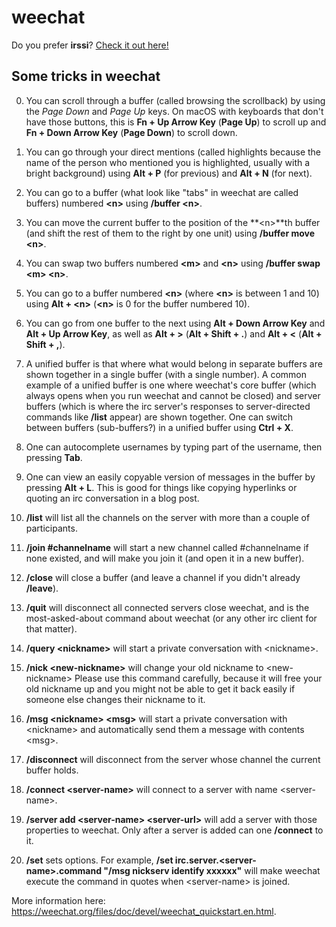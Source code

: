 weechat
=======

Do you prefer **irssi**? [Check it out here!](irssi.html)

## Some tricks in weechat

0. You can scroll through a buffer (called browsing the scrollback) by using the *Page Down* and *Page Up* keys. On macOS with keyboards that don't have those buttons, this is **Fn + Up Arrow Key** (**Page Up**) to scroll up and **Fn + Down Arrow Key** (**Page Down**) to scroll down.

1. You can go through your direct mentions (called highlights because the name of the person who mentioned you is highlighted, usually with a bright background) using **Alt + P** (for previous) and **Alt + N** (for next).

2. You can go to a buffer (what look like "tabs" in weechat are called buffers) numbered **&lt;n&gt;** using **/buffer &lt;n&gt;**.

25. You can move the current buffer to the position of the **&lt;n&gt;**th buffer (and shift the rest of them to the right by one unit) using **/buffer move &lt;n&gt;**.

26. You can swap two buffers numbered **&lt;m&gt;** and **&lt;n&gt;** using **/buffer swap &lt;m&gt; &lt;n&gt;**.

3. You can go to a buffer numbered **&lt;n&gt;** (where **&lt;n&gt;** is between 1 and 10) using **Alt + &lt;n&gt;** (**&lt;n&gt;** is 0 for the buffer numbered 10).

4. You can go from one buffer to the next using **Alt + Down Arrow Key** and **Alt + Up Arrow Key**, as well as **Alt + &gt;** (**Alt + Shift + .**) and **Alt + &lt;** (**Alt + Shift + ,**).

5. A unified buffer is that where what would belong in separate buffers are shown together in a single buffer (with a single number). A common example of a unified buffer is one where weechat's core buffer (which always opens when you run weechat and cannot be closed) and server buffers (which is where the irc server's responses to server-directed commands like **/list** appear) are shown together. One can switch between buffers (sub-buffers?) in a unified buffer using **Ctrl + X**.

6. One can autocomplete usernames by typing part of the username, then pressing **Tab**.

7. One can view an easily copyable version of messages in the buffer by pressing **Alt + L**. This is good for things like copying hyperlinks or quoting an irc conversation in a blog post.

8. **/list** will list all the channels on the server with more than a couple of participants.

9. **/join #channelname** will start a new channel called #channelname if none existed, and will make you join it (and open it in a new buffer).

10. **/close** will close a buffer (and leave a channel if you didn't already **/leave**).

11. **/quit** will disconnect all connected servers close weechat, and is the most-asked-about command about weechat (or any other irc client for that matter).

12. **/query &lt;nickname&gt;** will start a private conversation with &lt;nickname&gt;.

13. **/nick &lt;new-nickname&gt;** will change your old nickname to &lt;new-nickname&gt; Please use this command carefully, because it will free your old nickname up and you might not be able to get it back easily if someone else changes their nickname to it.

14. **/msg &lt;nickname&gt; &lt;msg&gt;** will start a private conversation with &lt;nickname&gt; and automatically send them a message with contents &lt;msg&gt;.

15. **/disconnect** will disconnect from the server whose channel the current buffer holds.

16. **/connect &lt;server-name&gt;** will connect to a server with name &lt;server-name&gt;.

17. **/server add &lt;server-name&gt; &lt;server-url&gt;** will add a server with those properties to weechat. Only after a server is added can one **/connect** to it.

18. **/set** sets options. For example, **/set irc.server.&lt;server-name&gt;.command "/msg nickserv identify xxxxxx"** will make weechat execute the command in quotes when &lt;server-name&gt; is joined.

More information here: <https://weechat.org/files/doc/devel/weechat_quickstart.en.html>.
